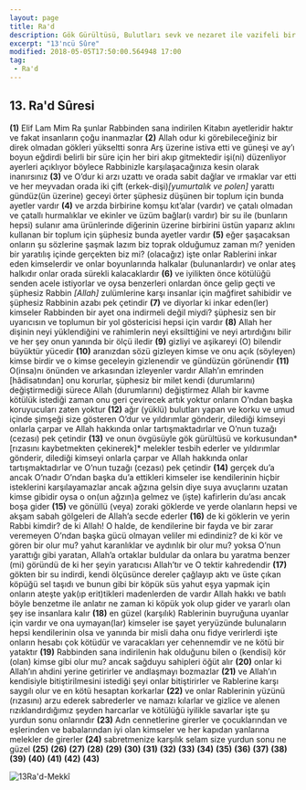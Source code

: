 ```yaml
---
layout: page
title: Ra'd
description: Gök Gürültüsü, Bulutları sevk ve nezaret ile vazifeli bir melek. Tehdit etmek, korkutmak
excerpt: "13'ncü Sûre"
modified: 2018-05-05T17:50:00.564948 17:00
tag: 
 - Ra'd
---
```


## 13. Ra'd Sûresi

**(1)** Elif Lam Mim Ra şunlar Rabbinden sana indirilen Kitabın ayetleridir haktır ve fakat insanların çoğu inanmazlar
**(2)** Allah odur ki görebileceğiniz bir direk olmadan gökleri yükseltti sonra Arş üzerine istiva etti ve güneşi ve ay’ı boyun eğdirdi belirli bir süre için her biri akıp gitmektedir işi(ni) düzenliyor ayerleri açıklıyor böylece Rabbinizle karşılaşacağınıza kesin olarak inanırsınız
**(3)** ve O’dur ki arzı uzattı ve orada sabit dağlar ve ırmaklar var etti ve her meyvadan orada iki çift (erkek-dişi)*[yumurtalık ve polen]* yarattı gündüz(ün üzerine) geceyi örter şüphesiz düşünen bir toplum için bunda ayetler vardır
**(4)** ve arzda birbirine komşu kıt’alar (vardır) ve çatalı olmadan ve çatallı hurmalıklar ve ekinler ve üzüm bağlar(ı vardır) bir su ile (bunların hepsi) sulanır ama ürünlerinde diğerinin üzerine birbirini üstün yaparız aklını kullanan bir toplum için şüphesiz bunda ayetler vardır
**(5)** eğer şaşacaksan onların şu sözlerine şaşmak lazım biz toprak olduğumuz  zaman mı? yeniden bir yaratılış içinde gerçekten biz mi? (olacağız) işte onlar Rablerini inkar eden kimselerdir ve onlar boyunlarında halkalar (bulunanlardır) ve onlar ateş halkıdır onlar orada sürekli kalacaklardır
**(6)** ve iyilikten önce kötülüğü senden acele istiyorlar ve oysa benzerleri onlardan önce gelip geçti ve şüphesiz Rabbin *[Allah]* zulümlerine karşı insanlar için mağfiret sahibidir ve şüphesiz Rabbinin azabı pek çetindir
**(7)** ve diyorlar ki inkar eden(ler) kimseler	Rabbinden bir ayet ona indirmeli değil miydi? şüphesiz sen bir uyarıcısın ve toplumun bir yol göstericisi hepsi için vardır
**(8)** Allah her dişinin neyi yüklendiğini ve rahimlerin neyi eksilttiğini ve neyi artırdığını bilir ve her şey onun yanında bir ölçü iledir
**(9)** gizliyi ve aşikareyi (O) bilendir büyüktür yücedir
**(10)** aranızdan sözü gizleyen kimse ve onu açık (söyleyen) kimse birdir ve o kimse geceleyin gizlenendir ve gündüzün görünendir
**(11)** O(insa)nı önünden ve arkasından izleyenler vardır Allah’ın emrinden [hâdisatından] onu korurlar, şüphesiz bir milet kendi (durumlarını) değiştirmediği sürece Allah (durumlarını) değiştirmez Allah bir kavme kötülük istediği zaman onu geri çevirecek artık yoktur onların O’ndan başka koruyucuları zaten yoktur
**(12)** ağır (yüklü) bulutları yapan ve korku ve umud içinde şimşeği size gösteren O’dur ve yıldırımlar gönderir, dilediği kimseyi onlarla çarpar ve Allah hakkında onlar tartışmaktadırlar ve O’nun tuzağı (cezası) pek çetindir
**(13)** ve onun övgüsüyle gök gürültüsü ve korkusundan*[rızasını kaybetmekten çekinerek]* melekler tesbih ederler ve yıldırımlar gönderir, dilediği kimseyi onlarla çarpar ve Allah hakkında onlar tartışmaktadırlar ve O’nun tuzağı (cezası) pek çetindir
**(14)** gerçek du’a ancak O’nadır O’ndan başka du’a ettikleri kimseler ise kendilerinin hiçbir isteklerini karşılayamazlar ancak ağzına gelsin diye suya avuçlarını uzatan kimse gibidir oysa o on(un ağzın)a gelmez ve (işte) kafirlerin du’ası ancak boşa gider
**(15)** ve gönüllü (veya) zoraki göklerde ve yerde olanların hepsi ve akşam sabah gölgeleri de Allah’a secde ederler
**(16)** de ki göklerin ve yerin Rabbi kimdir? de ki Allah! O halde, de kendilerine bir fayda ve bir zarar veremeyen O’ndan başka gücü olmayan veliler mi edindiniz? de ki kör ve gören bir olur mu? yahut karanlıklar ve aydınlık bir olur mu? yoksa O’nun yarattığı gibi yaratan, Allah’a ortaklar buldular da onlara bu yaratma benzer (mi) göründü de ki her şeyin yaratıcısı Allah’tır ve O tektir kahredendir
**(17)** gökten bir su indirdi, kendi ölçüsünce dereler çağlayıp aktı ve üste çıkan köpüğü sel taşıdı ve bunun gibi bir köpük süs yahut eşya yapmak için onların ateşte yak(ıp erit)tikleri madenlerden de vardır Allah hakkı ve batılı böyle benzetme ile anlatır ne zaman ki köpük yok olup gider ve yararlı olan şey ise insanlara kalır
**(18)** en güzel (karşılık) Rablerinin buyruğuna uyanlar için vardır ve ona uymayan(lar) kimseler ise şayet yeryüzünde bulunaların hepsi kendilerinin olsa ve yanında bir misli daha onu fidye verirlerdi işte onların hesabı çok kötüdür ve varacakları yer cehennemdir ve ne kötü bir yataktır
**(19)** Rabbinden sana indirilenin hak olduğunu bilen o (kendisi) kör (olan) kimse gibi olur mu? ancak sağduyu sahipleri öğüt alır
**(20)** onlar ki Allah’ın ahdini yerine getirirler ve andlaşmayı bozmazlar
**(21)** ve Allah’ın kendisiyle bitiştirilmesini istediği şeyi onlar bitiştirirler ve Rablerine karşı saygılı olur ve en kötü hesaptan korkarlar
**(22)** ve onlar Rablerinin yüzünü (rızasını) arzu ederek sabrederler ve namazı kılarlar ve gizlice ve alenen rızıklandırdığımız şeyden harcarlar ve kötülüğü iyilikle savarlar işte şu yurdun sonu onlarındır
**(23)** Adn cennetlerine girerler ve çocuklarından ve eşlerinden ve babalarından iyi olan kimseler ve her kapıdan yanlarına melekler de girerler
**(24)** sabretmenize karşılık selam size yurdun sonu ne güzel
**(25)** 
**(26)** 
**(27)** 
**(28)** 
**(29)** 
**(30)** 
**(31)** 
**(32)** 
**(33)** 
**(34)** 
**(35)** 
**(36)** 
**(37)** 
**(38)** 
**(39)** 
**(40)** 
**(41)** 
**(42)** 
**(43)** 

![13Ra'd-Mekkî]({{site.url}}/images/ayrac-muhur.png "mühür")
